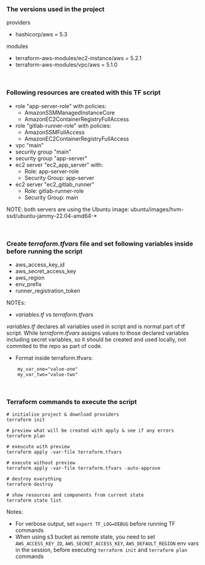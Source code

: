 ### The versions used in the project

providers

- hashicorp/aws = 5.3

modules

- terraform-aws-modules/ec2-instance/aws = 5.2.1
- terraform-aws-modules/vpc/aws = 5.1.0

</br>

### Following resources are created with this TF script

- role "app-server-role" with policies:
  - AmazonSSMManagedInstanceCore
  - AmazonEC2ContainerRegistryFullAccess
- role "gitlab-runner-role" with policies:
  - AmazonSSMFullAccess
  - AmazonEC2ContainerRegistryFullAccess
- vpc "main"
- security group "main"
- security group "app-server"
- ec2 server "ec2_app_server" with:
  - Role: app-server-role
  - Security Group: app-server
- ec2 server "ec2_gitlab_runner"
  - Role: gitlab-runner-role
  - Security Group: main

NOTE: both servers are using the Ubuntu image: ubuntu/images/hvm-ssd/ubuntu-jammy-22.04-amd64-*

</br>

### Create *terraform.tfvars* file and set following variables inside before running the script

- aws_access_key_id
- aws_secret_access_key
- aws_region
- env_prefix
- runner_registration_token

NOTEs:

- *variables.tf* vs *terraform.tfvars*

*variables.tf* declares all variables used in script and is normal part of tf script. While *terraform.tfvars* assigns values to those declared variables including secret variables, so it should be created and used locally, not commited to the repo as part of code.

- Format inside terraform.tfvars:

```console
    my_var_one="value-one" 
    my_var_two="value-two"
```

</br>

### Terraform commands to execute the script

```console
# initialise project & download providers
terraform init 

# preview what will be created with apply & see if any errors
terraform plan

# exeucute with preview
terraform apply -var-file terraform.tfvars

# execute without preview
terraform apply -var-file terraform.tfvars -auto-approve

# destroy everything
terraform destroy

# show resources and components from current state
terraform state list
```

Notes:

- For verbose output, set `export TF_LOG=DEBUG` before running TF commands
- When using s3 bucket as remote state, you need to set `AWS_ACCESS_KEY_ID`, `AWS_SECRET_ACCESS_KEY`, `AWS_DEFAULT_REGION` env vars in the session, before executing `terraform init` and `terraform plan` commands
